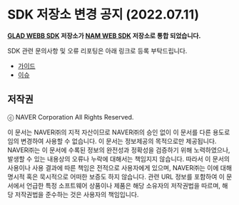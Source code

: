
# SDK 저장소 변경 공지 (2022.07.11)
**[GLAD WEBB SDK](https://github.com/naver/glad-sdk-web/) 저장소가 [NAM WEB SDK](https://github.com/naver/nam-sdk-web) 저장소로 통합 되었습니다.**

SDK 관련 문의사항 및 오류 리포팅은 아래 링크로 등록 부탁드립니다.
- [가이드](https://naver.github.io/glad-sdk-guide/ko/web_new/common/get_started/)
- [이슈](https://github.com/naver/nam-sdk-web/issues)


## 저작권

ⓒ NAVER Corporation All Rights Reserved.

이 문서는 NAVER㈜의 지적 자산이므로 NAVER㈜의 승인 없이 이 문서를 다른 용도로 임의 변경하여 사용할 수 없습니다.
이 문서는 정보제공의 목적으로만 제공됩니다. NAVER㈜는 이 문서에 수록된 정보의 완전성과 정확성을 검증하기 위해 노력하였으나, 발생할 수 있는 내용상의 오류나 누락에 대해서는 책임지지 않습니다. 따라서 이 문서의 사용이나 사용 결과에 따른 책임은 전적으로 사용자에게 있으며, NAVER㈜는 이에 대해 명시적 혹은 묵시적으로 어떠한 보증도 하지 않습니다. 관련 URL 정보를 포함하여 이 문서에서 언급한 특정 소프트웨어 상품이나 제품은 해당 소유자의 저작권법을 따르며, 해당 저작권법을 준수하는 것은 사용자의 책임입니다.
